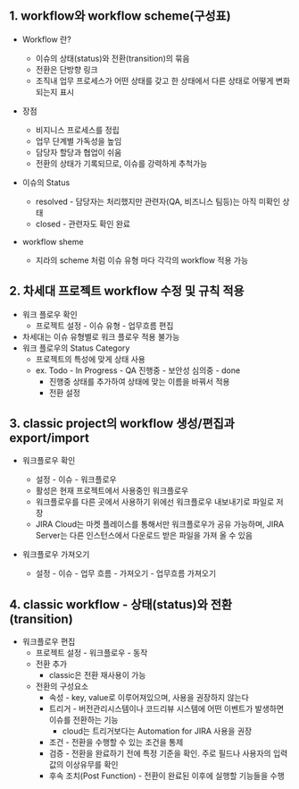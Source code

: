 ## 1. workflow와 workflow scheme(구성표)
* Workflow 란?
  * 이슈의 상태(status)와 전환(transition)의 묶음
  * 전환은 단방향 링크
  * 조직내 업무 프로세스가 어떤 상태를 갖고 한 상태에서 다른 상태로 어떻게 변화되는지 표시

* 장점
  * 비지니스 프로세스를 정립
  * 업무 단계별 가독성을 높임
  * 담당자 할당과 협업이 쉬움
  * 전환의 상태가 기록되므로, 이슈를 강력하게 추척가능

* 이슈의 Status
  * resolved - 담당자는 처리했지만 관련자(QA, 비즈니스 팀등)는 아직 미확인 상태
  * closed - 관련자도 확인 완료

* workflow sheme
  * 지라의 scheme 처럼 이슈 유형 마다 각각의 workflow 적용 가능

## 2. 차세대 프로젝트 workflow 수정 및 규칙 적용
* 워크 플로우 확인
  * 프로젝트 설정 - 이슈 유형 - 업무흐름 편집
* 차세대는 이슈 유형별로 워크 플로우 적용 불가능
* 워크 플로우의 Status Category
  * 프로젝트의 특성에 맞게 상태 사용
  * ex. Todo - In Progress - QA 진행중 - 보안성 심의중 - done
    * 진행중 상태를 추가하여 상태에 맞는 이름을 바꿔서 적용
    * 전환 설정

## 3. classic project의 workflow 생성/편집과 export/import
* 워크플로우 확인
  * 설정 - 이슈 - 워크플로우
  * 활성은 현재 프로젝트에서 사용중인 워크플로우
  * 워크플로우를 다른 곳에서 사용하기 위에선 워크플로우 내보내기로 파일로 저장
  * JIRA Cloud는 마켓 플레이스를 통해서만 워크플로우가 공유 가능하며, JIRA Server는 다른 인스턴스에서 다운로드 받은 파일을 가져 올 수 있음

* 워크플로우 가져오기
  * 설정 - 이슈 - 업무 흐름 - 가져오기 - 업무흐름 가져오기

## 4. classic workflow - 상태(status)와 전환(transition)
* 워크플로우 편집
  * 프로젝트 설정 - 워크플로우 - 동작
  * 전환 추가
    * classic은 전환 재사용이 가능
  * 전환의 구성요소
    * 속성 - key, value로 이루어져있으며, 사용을 권장하지 않는다
    * 트리거 - 버전관리시스템이나 코드리뷰 시스템에 어떤 이벤트가 발생하면 이슈를 전환하는 기능
      * cloud는 트리거보다는 Automation for JIRA 사용을 권장
    * 조건 - 전환을 수행할 수 있는 조건을 통제
    * 검증 - 전환을 완료하기 전에 특정 기준을 확인. 주로 필드나 사용자의 입력값의 이상유무를 확인
    * 후속 조치(Post Function) - 전환이 완료된 이후에 실행할 기능들을 수행
